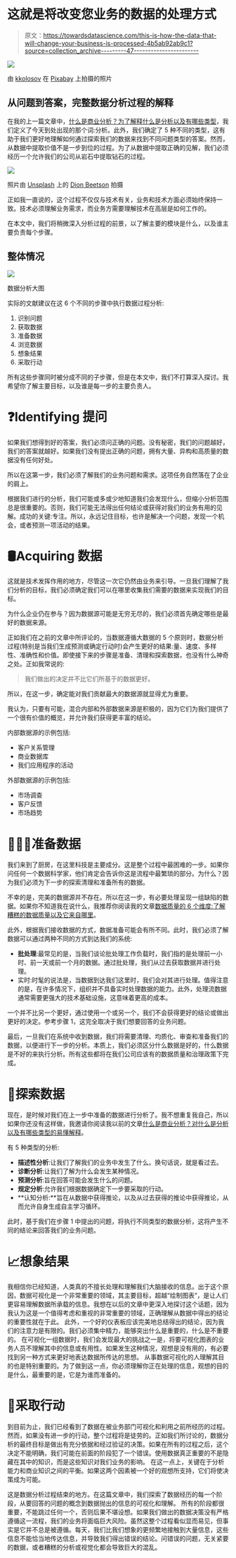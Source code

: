 # 这就是将改变您业务的数据的处理方式

> 原文：<https://towardsdatascience.com/this-is-how-the-data-that-will-change-your-business-is-processed-4b5ab92ab9c1?source=collection_archive---------47----------------------->

![](img/6b560f3004b790e5bc9286055a47e2b9.png)

由 [kkolosov](https://pixabay.com/users/kkolosov-2105326/) 在 [Pixabay](https://pixabay.com) 上拍摄的照片

## 从问题到答案，完整数据分析过程的解释

在我的上一篇文章中，[什么是商业分析？为了解释什么是分析以及有哪些类型](https://medium.com/datadriveninvestor/what-is-business-analytics-ca535577865e)，我们定义了今天到处出现的那个词:分析。此外，我们确定了 5 种不同的类型，这有助于我们更好地理解如何通过探索我们的数据来找到不同问题类型的答案。然而，从数据中提取价值不是一步到位的过程。为了从数据中提取正确的见解，我们必须经历一个允许我们的公司从岩石中提取钻石的过程。

![](img/8eb6b3f9692e6d1d14a0a35feff89668.png)

照片由 [Unsplash](https://unsplash.com?utm_source=medium&utm_medium=referral) 上的 [Dion Beetson](https://unsplash.com/@dionbeetson?utm_source=medium&utm_medium=referral) 拍摄

正如我一直说的，这个过程不仅仅与技术有关，业务和技术方面必须始终保持一致。技术必须理解业务需求，而业务方需要理解技术在高层是如何工作的。

在本文中，我们将稍微深入分析过程的前景，以了解主要的模块是什么，以及谁主要负责每个步骤。

## 整体情况

![](img/bf672e705cbc59edb751aea8f5826d6a.png)

数据分析大图

实际的文献建议在这 6 个不同的步骤中执行数据过程分析:

1.  识别问题
2.  获取数据
3.  准备数据
4.  浏览数据
5.  想象结果
6.  采取行动

所有这些步骤同时被分成不同的子步骤，但是在本文中，我们不打算深入探讨。我希望你了解主要目标，以及谁是每一步的主要负责人。

# ❓Identifying 提问

如果我们想得到好的答案，我们必须问正确的问题。没有秘密，我们的问题越好，我们的答案就越好。如果我们没有提出正确的问题，拥有大量、异构和高质量的数据没有任何好处。

所以在这第一步，我们必须了解我们的业务问题和需求。这项任务自然落在了企业的肩上。

根据我们进行的分析，我们可能或多或少地知道我们会发现什么，但缩小分析范围总是很重要的。否则，我们可能无法得出任何结论或获得对我们的业务有用的见解。成功的关键:专注。所以，永远记住目标，也许是解决一个问题，发现一个机会，或者预测一项活动的结果。

# 🛢Acquiring 数据

这就是技术发挥作用的地方，尽管这一次它仍然由业务来引导。一旦我们理解了我们分析的目标，我们必须确定我们可以在哪里收集我们需要的数据来实现我们的目标。

为什么企业仍在参与？因为数据源可能是无穷无尽的，我们必须首先确定哪些是最好的数据来源。

正如我们在之前的文章中所评论的，当数据遵循大数据的 5 个原则时，数据分析过程(特别是当我们生成预测或确定行动时)会产生更好的结果:量、速度、多样性、准确性和价值。即使接下来的步骤是准备、清理和探索数据，也没有什么神奇之处。正如我常说的:

> 我们做出的决定并不比它们所基于的数据更好。

所以，在这一步，确定能对我们贡献最大的数据源就显得尤为重要。

我认为，只要有可能，混合内部和外部数据来源是积极的，因为它们为我们提供了一个很有价值的概览，并允许我们获得更丰富的结论。

内部数据源的示例包括:

*   客户关系管理
*   商业数据库
*   我们应用程序的活动

外部数据源的示例包括:

*   市场调查
*   客户反馈
*   市场趋势

# 👨🏼‍🍳准备数据

我们来到了厨房，在这里科技是主要成分。这是整个过程中最困难的一步。如果你问任何一个数据科学家，他们肯定会告诉你这是流程中最繁琐的部分。为什么？因为我们必须为下一步的探索清理和准备所有的数据。

不幸的是，完美的数据源并不存在。所以在这一步，有必要处理呈现一组缺陷的数据。如果你不知道我在说什么，我推荐你阅读我的文章[数据质量的 6 个维度:了解糟糕的数据质量以及它来自哪里](https://medium.com/datadriveninvestor/the-3-sources-and-6-dimensions-of-data-quality-d3159badae81)。

此外，根据我们接收数据的方式，数据准备可能会有所不同。此时，我们必须了解数据可以通过两种不同的方式到达我们的系统:

*   **批处理**:最常见的是，当我们谈论批处理工作负载时，我们指的是处理前一小时、前一天或前一个月的数据。通过批处理，我们从过去获取数据并进行处理。
*   实时:时髦的说法是，当数据到达我们这里时，我们会对其进行处理。值得注意的是，在许多情况下，组织并不具备实时处理数据的能力。此外，处理流数据通常需要更强大的技术基础设施，这意味着更高的成本。

一个并不比另一个更好，通过使用一个或另一个，我们不会获得更好的结论或做出更好的决定。参考步骤 1，这完全取决于我们想要回答的业务问题。

最后，一旦我们在系统中收到数据，我们将需要清理、均质化、审查和准备我们的数据，以便进行下一步的分析。本质上，我们必须区分什么数据是好的，什么数据是不好的来执行分析。所有这些都将在我们公司应该有的数据质量和治理政策下完成。

# 💎探索数据

现在，是时候对我们在上一步中准备的数据进行分析了。我不想重复我自己，所以如果你还没有这样做，我邀请你阅读我以前的文章[什么是商业分析？对什么是分析以及有哪些类型的易懂解释](https://medium.com/datadriveninvestor/what-is-business-analytics-ca535577865e)。

有 5 种类型的分析:

*   **描述性分析**:让我们了解我们的业务中发生了什么。换句话说，就是看过去。
*   **诊断分析**:让我们了解为什么会发生某种情况。
*   **预测分析**:旨在回答可能会发生什么的问题。
*   **规定分析**:允许我们根据数据确定下一步要采取的行动。
*   **认知分析:**旨在从数据中获得推论，以及从过去获得的推论中获得推论，从而允许自身生成自主学习循环。

此时，基于我们在步骤 1 中提出的问题，将执行不同类型的数据分析，这将产生不同的结论来回答我们的业务问题。

# 📈想象结果

我相信你已经知道，人类真的不擅长处理和理解我们大脑接收的信息。出于这个原因，数据可视化是一个非常重要的领域，其主要目标，超越“绘制图表”，是让人们更容易理解数据所承载的信息。我想在以后的文章中更深入地探讨这个话题，因为我认为这是一个值得考虑和重视的非常重要的领域，正确理解从数据中得出的结论的重要性就在于此。
此外，一个好的仪表板应该完美地总结得出的结论，因为我们的注意力是有限的。我们必须集中精力，能够突出什么是重要的，什么是不重要的。
在可视化一组数据时，我们会发现最大的挑战之一是，将要可视化图表的业务人员不理解其中的信息或有用性。如果发生这种情况，观想是没有用的，有必要找到另一种方式来更好地表达数据所传达的思想。
从事数据可视化的人理解其目的也是特别重要的。为了做到这一点，你必须理解你正在处理的信息，观想的目的是什么，最重要的是，它是为谁而准备的。

# 💍采取行动

到目前为止，我们已经看到了数据在被业务部门可视化和利用之前所经历的过程。然而，如果没有进一步的行动，整个过程将是徒劳的。正如我们所讨论的，数据分析的最终目标是做出有充分依据和经过验证的决策。如果在所有的过程之后，这个决定不能明确，我们可能在前面的阶段犯了一个错误。使用数据真正重要的不是隐藏在其中的知识，而是这些知识对我们业务的影响。
在这一点上，关键在于分析能力和商业知识之间的平衡。如果这两个因素被一个好的观想所支持，它们将使决策成为可能。

这是数据分析过程结束的地方。在这篇文章中，我们探索了数据经历的每一个阶段，从要回答的问题的概念到数据抛出的信息的可视化和理解。
所有的阶段都很重要，不能跳过任何一个，否则后果不堪设想。如果我们做出的数据决策没有严格遵循这一流程，我们的业务将面临巨大风险。虽然这整个过程看似显而易见，但事实是它并不总是被遵循。每天，我们比我们想象的更频繁地接触到大量信息，这些信息不能恰当地传达信息，并导致我们得出错误的结论。问错误的问题，无关紧要的数据，或者糟糕的分析或视觉化都会导致巨大的混乱。